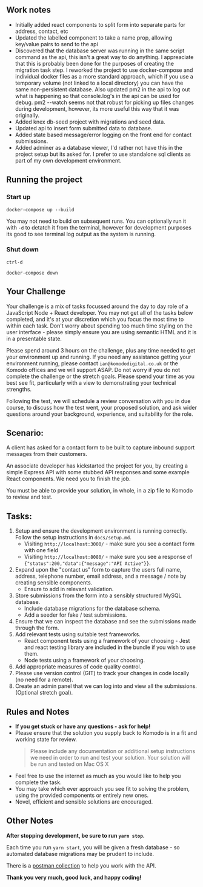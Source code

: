 ## Work notes

- Initially added react components to split form into separate parts for address, contact, etc
- Updated the labelled component to take a name prop, allowing key/value pairs to send to the api
- Discovered that the database server was running in the same script command as the api, this isn't a great way to do anything. I appreaciate that this is probably been done for the purposes of creating the migration task step. I reworked the project to use docker-compose and individual docker files as a more standard approach, which if you use a temporary volume (not linked to a local directory) you can have the same non-persistent database. Also updated pm2 in the api to log out what is happening so that console.log's in the api can be used for debug. pm2 --watch seems not that robust for picking up files changes during development, however, its more useful this way that it was originally.
- Added knex db-seed project with migrations and seed data.
- Updated api to insert form submitted data to database.
- Added state based message/error logging on the front end for contact submissions.
- Added adminer as a database viewer, I'd rather not have this in the project setup but its asked for. I prefer to use standalone sql clients as part of my own development environment.

## Running the project

### Start up

`docker-compose up --build`

You may not need to build on subsequent runs. You can optionally run it with `-d` to detatch it from the terminal, however for development purposes its good to see terminal log output as the system is running.

### Shut down

`ctrl-d`

`docker-compose down`

## Your Challenge

Your challenge is a mix of tasks focussed around the day to day role of a JavaScript Node + React developer.
You may not get all of the tasks below completed, and it's at your discretion which you focus the most time to within each task.
Don't worry about spending too much time styling on the user interface - please simply ensure you are using semantic HTML and it is in a presentable state.

Please spend around 3 hours on the challenge, plus any time needed to get your environment up and running. If you need any assistance getting your environment running, please contact `ian@komododigital.co.uk` or the Komodo offices and we will support ASAP. Do not worry if you do not complete the challenge or the stretch goals. Please spend your time as you best see fit, particularly with a view to demonstrating your technical strengths.

Following the test, we will schedule a review conversation with you in due course, to discuss how the test went, your proposed solution, and ask wider questions around your background, experience, and suitability for the role.

## Scenario:

A client has asked for a contact form to be built to capture inbound support messages from their customers.

An associate developer has kickstarted the project for you, by creating a simple Express API with some stubbed API responses and some example React components. We need you to finish the job.

You must be able to provide your solution, in whole, in a zip file to Komodo to review and test.

## Tasks:

1. Setup and ensure the development environment is running correctly. Follow the setup instructions in `docs/setup.md`.
   - Visiting `http://localhost:3000/` - make sure you see a contact form with one field
   - Visiting `http://localhost:8080/` - make sure you see a response of `{"status":200,"data":{"message":"API Active"}}`.
2. Expand upon the "contact us" form to capture the users full name, address, telephone number, email address, and a message / note by creating sensible components.
   - Ensure to add in relevant validation.
3. Store submissions from the form into a sensibly structured MySQL database.
   - Include database migrations for the database schema.
   - Add a seeder for fake / test submissions.
4. Ensure that we can inspect the database and see the submissions made through the form.
5. Add relevant tests using suitable test frameworks.
   - React component tests using a framework of your choosing - Jest and react testing library are included in the bundle if you wish to use them.
   - Node tests using a framework of your choosing.
6. Add appropriate measures of code quality control.
7. Please use version control (GIT) to track your changes in code locally (no need for a remote).
8. Create an admin panel that we can log into and view all the submissions. (Optional stretch goal).

## Rules and Notes

- **If you get stuck or have any questions - ask for help!**
- Please ensure that the solution you supply back to Komodo is in a fit and working state for review.
  > Please include any documentation or additional setup instructions we need in order to run and test your solution.
  > Your solution will be run and tested on Mac OS X
- Feel free to use the internet as much as you would like to help you complete the task.
- You may take which ever approach you see fit to solving the problem, using the provided components or entirely new ones.
- Novel, efficient and sensible solutions are encouraged.

## Other Notes

**After stopping development, be sure to run `yarn stop`.**

Each time you run `yarn start`, you will be given a fresh database - so automated database migrations may be prudent to include.

There is a [postman collection](https://www.postman.com/) to help you work with the API.

**Thank you very much, good luck, and happy coding!**
